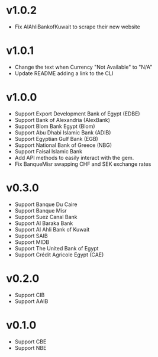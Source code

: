 # v1.0.2
- Fix AlAhliBankofKuwait to scrape their new website

# v1.0.1
- Change the text when Currency "Not Available" to "N/A"
- Update README adding a link to the CLI

# v1.0.0
- Support Export Development Bank of Egypt (EDBE)
- Support Bank of Alexandria (AlexBank)
- Support Blom Bank Egypt (Blom)
- Support Abu Dhabi Islamic Bank (ADIB)
- Support Egyptian Gulf Bank (EGB)
- Support National Bank of Greece (NBG)
- Support Faisal Islamic Bank
- Add API methods to easily interact with the gem.
- Fix BanqueMisr swapping CHF and SEK exchange rates

# v0.3.0
- Support Banque Du Caire
- Support Banque Misr
- Support Suez Canal Bank
- Support Al Baraka Bank
- Support Al Ahli Bank of Kuwait
- Support SAIB
- Support MIDB
- Support The United Bank of Egypt
- Support Crédit Agricole Egypt (CAE)

# v0.2.0
- Support CIB
- Support AAIB

# v0.1.0
- Support CBE
- Support NBE
